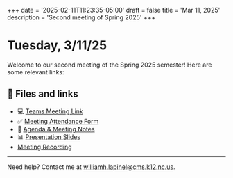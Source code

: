 +++
date = '2025-02-11T11:23:35-05:00'
draft = false
title = 'Mar 11, 2025'
description = 'Second meeting of Spring 2025'
+++

# Tuesday, 3/11/25

Welcome to our second meeting of the Spring 2025 semester! Here are some relevant links:

## 📂 Files and links

- 💻 [Teams Meeting Link](https://teams.microsoft.com/l/meetup-join/19%3ameeting_NTI3MWI0NjEtZjhkOS00ZGFjLTliZTktMDRkOTBhYTBlMGQ0%40thread.v2/0?context=%7b%22Tid%22%3a%222fb36de5-296a-43c7-b5d2-ae73931f0aa3%22%2c%22Oid%22%3a%22312a802b-6ca1-463f-b125-e25e8d650db9%22%7d)
- ✅ [Meeting Attendance Form](https://343b.edulnk.com/e/xv2a34/3mkWSd?__$u__)
- 📄 [Agenda & Meeting Notes](https://docs.google.com/document/d/1R-5Na7BhTDbfOTph9d296_J-S26isDEGUHVKzUK8Jyo/edit?usp=sharing)
- 📊 [Presentation Slides](/python-plc/slides/meeting_3_11_25.html)
- [Meeting Recording](https://charlottemeckschools.sharepoint.com/sites/SoftwareDevelopmentPathwayPLCTeam/Shared%20Documents/Python%20I%20and%20II/Recordings/Python%20I%20%26%20Python%20II%20Monthly%20PLC%20Meeting-20250211_144228-Meeting%20Recording.mp4?web=1&referrer=Teams.TEAMS-ELECTRON&referrerScenario=MeetingChicletGetLink.view)

---
Need help? Contact me at [williamh.lapinel@cms.k12.nc.us](mailto:williamh.lapinel@cms.k12.nc.us).
